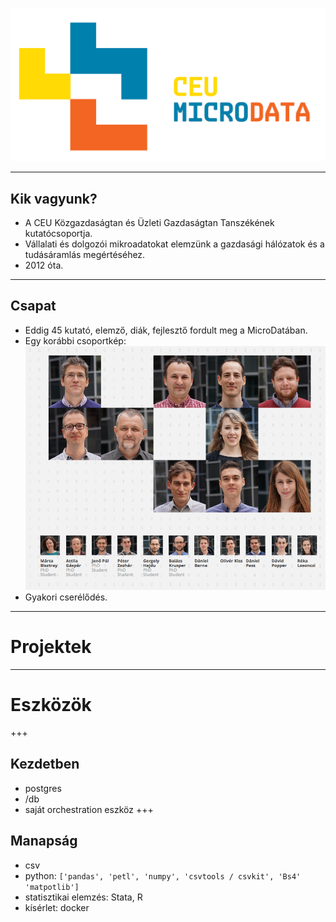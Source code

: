 ![](https://github.com/korenmiklos/talks/raw/pydata/decal.png)

---
## Kik vagyunk?
- A CEU Közgazdaságtan és Üzleti Gazdaságtan Tanszékének kutatócsoportja.
- Vállalati és dolgozói mikroadatokat elemzünk a gazdasági hálózatok és a tudásáramlás megértéséhez.
- 2012 óta. 

---
## Csapat
- Eddig 45 kutató, elemző, diák, fejlesztő fordult meg a MicroDatában.
- Egy korábbi csoportkép:
![](https://github.com/korenmiklos/talks/raw/pydata/team.png)
- Gyakori cserélődés.

---
# Projektek


---
# Eszközök
+++
## Kezdetben
- postgres
- /db
- saját orchestration eszköz
+++
## Manapság
- csv
- python: `['pandas', 'petl', 'numpy', 'csvtools / csvkit', 'Bs4' 'matpotlib']`
- statisztikai elemzés: Stata, R
- kísérlet: docker
